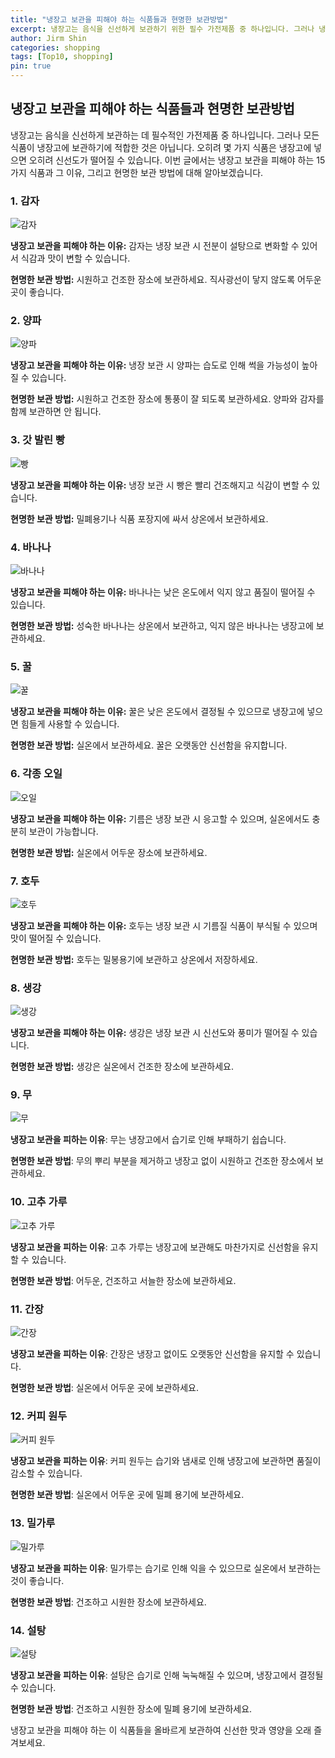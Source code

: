 ```yaml
---
title: "냉장고 보관을 피해야 하는 식품들과 현명한 보관방법"
excerpt: 냉장고는 음식을 신선하게 보관하기 위한 필수 가전제품 중 하나입니다. 그러나 냉장고에 보관하는 것이 항상 좋은 것은 아닙니다. 일부 식품은 냉장고에 보관하면 오히려 맛과 질감이 변하거나 다른 식품에 영향을 미칠 수 있습니다.
author: Jirm Shin
categories: shopping
tags: [Top10, shopping]
pin: true
---
```


## 냉장고 보관을 피해야 하는 식품들과 현명한 보관방법

냉장고는 음식을 신선하게 보관하는 데 필수적인 가전제품 중 하나입니다. 그러나 모든 식품이 냉장고에 보관하기에 적합한 것은 아닙니다. 오히려 몇 가지 식품은 냉장고에 넣으면 오히려 신선도가 떨어질 수 있습니다. 이번 글에서는 냉장고 보관을 피해야 하는 15가지 식품과 그 이유, 그리고 현명한 보관 방법에 대해 알아보겠습니다.

### 1. 감자

![감자](https://source.unsplash.com/1600x900/?potatoes)

**냉장고 보관을 피해야 하는 이유:**
감자는 냉장 보관 시 전분이 설탕으로 변화할 수 있어서 식감과 맛이 변할 수 있습니다.

**현명한 보관 방법:**
시원하고 건조한 장소에 보관하세요. 직사광선이 닿지 않도록 어두운 곳이 좋습니다.

### 2. 양파

![양파](https://source.unsplash.com/1600x900/?onions)

**냉장고 보관을 피해야 하는 이유:**
냉장 보관 시 양파는 습도로 인해 썩을 가능성이 높아질 수 있습니다.

**현명한 보관 방법:**
시원하고 건조한 장소에 통풍이 잘 되도록 보관하세요. 양파와 감자를 함께 보관하면 안 됩니다.

### 3. 갓 발린 빵

![빵](https://source.unsplash.com/1600x900/?bread)

**냉장고 보관을 피해야 하는 이유:**
냉장 보관 시 빵은 빨리 건조해지고 식감이 변할 수 있습니다.

**현명한 보관 방법:**
밀폐용기나 식품 포장지에 싸서 상온에서 보관하세요.

### 4. 바나나

![바나나](https://source.unsplash.com/1600x900/?bananas)

**냉장고 보관을 피해야 하는 이유:**
바나나는 낮은 온도에서 익지 않고 품질이 떨어질 수 있습니다.

**현명한 보관 방법:**
성숙한 바나나는 상온에서 보관하고, 익지 않은 바나나는 냉장고에 보관하세요.

### 5. 꿀

![꿀](https://source.unsplash.com/1600x900/?honey)

**냉장고 보관을 피해야 하는 이유:**
꿀은 낮은 온도에서 결정될 수 있으므로 냉장고에 넣으면 힘들게 사용할 수 있습니다.

**현명한 보관 방법:**
실온에서 보관하세요. 꿀은 오랫동안 신선함을 유지합니다.

### 6. 각종 오일

![오일](https://source.unsplash.com/1600x900/?cooking-oil)

**냉장고 보관을 피해야 하는 이유:**
기름은 냉장 보관 시 응고할 수 있으며, 실온에서도 충분히 보관이 가능합니다.

**현명한 보관 방법:**
실온에서 어두운 장소에 보관하세요.

### 7. 호두

![호두](https://source.unsplash.com/1600x900/?walnuts)

**냉장고 보관을 피해야 하는 이유:**
호두는 냉장 보관 시 기름질 식품이 부식될 수 있으며 맛이 떨어질 수 있습니다.

**현명한 보관 방법:**
호두는 밀봉용기에 보관하고 상온에서 저장하세요.

### 8. 생강

![생강](https://source.unsplash.com/1600x900/?ginger)

**냉장고 보관을 피해야 하는 이유:**
생강은 냉장 보관 시 신선도와 풍미가 떨어질 수 있습니다.

**현명한 보관 방법:**
생강은 실온에서 건조한 장소에 보관하세요.

### 9. **무**
![무](https://source.unsplash.com/1600x900/?radish)

**냉장고 보관을 피하는 이유**: 무는 냉장고에서 습기로 인해 부패하기 쉽습니다.

**현명한 보관 방법**: 무의 뿌리 부분을 제거하고 냉장고 없이 시원하고 건조한 장소에서 보관하세요.

### 10. **고추 가루**
![고추 가루](https://source.unsplash.com/1600x900/?chili-powder)

**냉장고 보관을 피하는 이유**: 고추 가루는 냉장고에 보관해도 마찬가지로 신선함을 유지할 수 있습니다.

**현명한 보관 방법**: 어두운, 건조하고 서늘한 장소에 보관하세요.

### 11. **간장**
![간장](https://source.unsplash.com/1600x900/?soy-sauce)

**냉장고 보관을 피하는 이유**: 간장은 냉장고 없이도 오랫동안 신선함을 유지할 수 있습니다.

**현명한 보관 방법**: 실온에서 어두운 곳에 보관하세요.

### 12. **커피 원두**
![커피 원두](https://source.unsplash.com/1600x900/?coffee-beans)

**냉장고 보관을 피하는 이유**: 커피 원두는 습기와 냄새로 인해 냉장고에 보관하면 품질이 감소할 수 있습니다.

**현명한 보관 방법**: 실온에서 어두운 곳에 밀폐 용기에 보관하세요.

### 13. **밀가루**
![밀가루](https://source.unsplash.com/1600x900/?flour)

**냉장고 보관을 피하는 이유**: 밀가루는 습기로 인해 익을 수 있으므로 실온에서 보관하는 것이 좋습니다.

**현명한 보관 방법**: 건조하고 시원한 장소에 보관하세요.

### 14. **설탕**
![설탕](https://source.unsplash.com/1600x900/?sugar)

**냉장고 보관을 피하는 이유**: 설탕은 습기로 인해 눅눅해질 수 있으며, 냉장고에서 결정될 수 있습니다.

**현명한 보관 방법**: 건조하고 시원한 장소에 밀폐 용기에 보관하세요.

냉장고 보관을 피해야 하는 이 식품들을 올바르게 보관하여 신선한 맛과 영양을 오래 즐겨보세요.